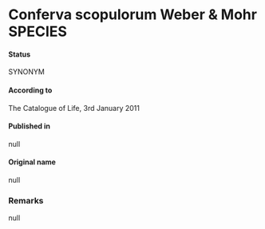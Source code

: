 Conferva scopulorum Weber & Mohr SPECIES
=======

#### Status
SYNONYM

#### According to
The Catalogue of Life, 3rd January 2011

#### Published in
null

#### Original name
null

### Remarks
null